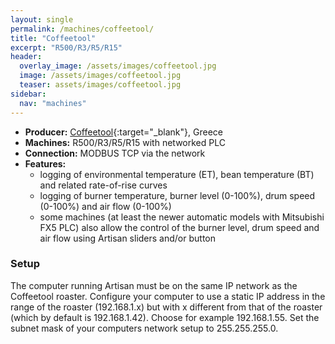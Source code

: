 ```yaml
---
layout: single
permalink: /machines/coffeetool/
title: "Coffeetool"
excerpt: "R500/R3/R5/R15"
header:
  overlay_image: /assets/images/coffeetool.jpg
  image: /assets/images/coffeetool.jpg
  teaser: assets/images/coffeetool.jpg
sidebar:
  nav: "machines"
---
```

* __Producer:__ [Coffeetool](http://coffeetool.gr){:target="_blank"}, Greece
* __Machines:__ R500/R3/R5/R15 with networked PLC
* __Connection:__ MODBUS TCP via the network
* __Features:__
  - logging of environmental temperature (ET), bean temperature (BT) and related rate-of-rise curves
  - logging of burner temperature, burner level (0-100%), drum speed (0-100%) and air flow (0-100%)
  - some machines (at least the newer automatic models with Mitsubishi FX5 PLC) also allow the control of the burner level, drum speed and air flow using Artisan sliders and/or button

### Setup

The computer running Artisan must be on the same IP network as the Coffeetool roaster. Configure your computer to use a static IP address in the range of the roaster (192.168.1.x) but with x different from that of the roaster (which by default is 192.168.1.42). Choose for example 192.168.1.55. Set the subnet mask of your computers network setup to 255.255.255.0.